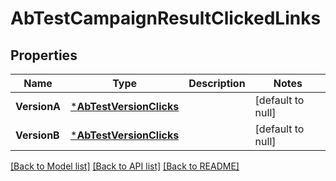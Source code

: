 # AbTestCampaignResultClickedLinks

## Properties
Name | Type | Description | Notes
------------ | ------------- | ------------- | -------------
**VersionA** | [***AbTestVersionClicks**](ABTestVersionClicks.md) |  | [default to null]
**VersionB** | [***AbTestVersionClicks**](ABTestVersionClicks.md) |  | [default to null]

[[Back to Model list]](../README.md#documentation-for-models) [[Back to API list]](../README.md#documentation-for-api-endpoints) [[Back to README]](../README.md)



